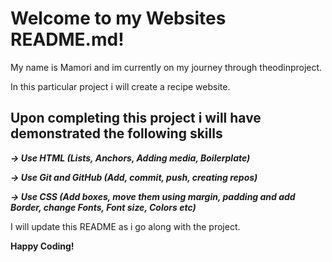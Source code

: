# Welcome to my Websites README.md!
My name is Mamori and im currently on my journey through theodinproject.

In this particular project i will create a recipe website.
## Upon completing this project i will have demonstrated the following skills

 ***-> Use HTML (Lists, Anchors, Adding media, Boilerplate)***

 ***-> Use Git and GitHub (Add, commit, push, creating repos)***

 ***-> Use CSS (Add boxes, move them using margin, padding and add Border, change Fonts, Font size, Colors etc)***

I will update this README as i go along with the project.

**Happy Coding!**